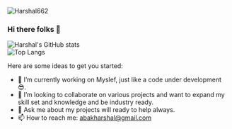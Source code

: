 <p align="left"> <img src="https://komarev.com/ghpvc/?username=Harshal662&label=Profile%20views&color=0e75b6&style=flat" alt="Harshal662" /> </p>

### Hi there folks 👋
![Harshal's GitHub stats](https://github-readme-stats-git-masterrstaa-rickstaa.vercel.app/api?username=Harshal662&&show_icons=true&theme=dark)<br />
![Top Langs](https://github-readme-stats.vercel.app/api/top-langs/?username=Harshal662&theme=vision-friendly-dark&hide=assembly)


Here are some ideas to get you started:

- 🔭 I’m currently working on Myslef, just like a code under development 😎.
- 👯 I’m looking to collaborate on various projects and want to expand my skill set and knowledge and be industry ready.
- 💬 Ask me about my projects will ready to help always.
- 📫 How to reach me: abakharshal@gmail.com

